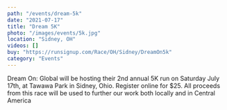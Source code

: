 ```yaml
---
path: "/events/dream-5k"
date: "2021-07-17"
title: "Dream 5K"
photo: "/images/events/5k.jpg"
location: "Sidney, OH"
videos: []
buy: "https://runsignup.com/Race/OH/Sidney/DreamOn5k"
category: "Events"
---
```


Dream On: Global will be hosting their 2nd annual 5K run on Saturday July 17th, at Tawawa Park in Sidney, Ohio. Register online for $25. All proceeds from this race will be used to further our work both locally and in Central America